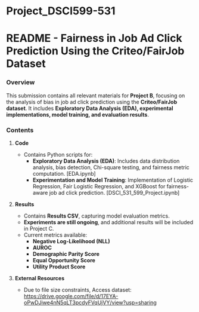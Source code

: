 # Project_DSCI599-531

README - Fairness in Job Ad Click Prediction Using the Criteo/FairJob Dataset
=================================================================================

### Overview
This submission contains all relevant materials for **Project B**, focusing on the analysis of bias in job ad click prediction using the **Criteo/FairJob dataset**. It includes **Exploratory Data Analysis (EDA), experimental implementations, model training, and evaluation results**.

### Contents
1. **Code**  
   - Contains Python scripts for:
     - **Exploratory Data Analysis (EDA)**: Includes data distribution analysis, bias detection, Chi-square testing, and fairness metric computation. [EDA.ipynb]
     - **Experimentation and Model Training**: Implementation of Logistic Regression, Fair Logistic Regression, and XGBoost for fairness-aware job ad click prediction. [DSCI_531_599_Project.ipynb]

2. **Results**  
   - Contains **Results CSV**, capturing model evaluation metrics.  
   - **Experiments are still ongoing**, and additional results will be included in Project C.  
   - Current metrics available:
     - **Negative Log-Likelihood (NLL)**
     - **AUROC**
     - **Demographic Parity Score**
     - **Equal Opportunity Score**
     - **Utility Product Score**


4. **External Resources**  
   - Due to file size constraints, Access dataset: https://drive.google.com/file/d/17EYA-oPwDJiwe4nN5qLT3pcdyFVqUjVY/view?usp=sharing
   

